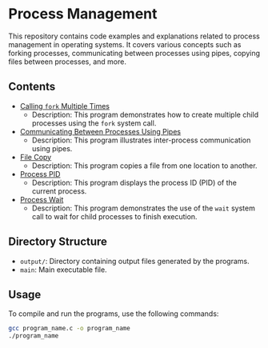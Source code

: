 # Process Management

This repository contains code examples and explanations related to process management in operating systems. It covers various concepts such as forking processes, communicating between processes using pipes, copying files between processes, and more.

## Contents

- [Calling `fork` Multiple Times](calling_fork_multiple_times.c)
  - Description: This program demonstrates how to create multiple child processes using the `fork` system call.
- [Communicating Between Processes Using Pipes](communicating_between_processes_using_pipes.c)
  - Description: This program illustrates inter-process communication using pipes.
- [File Copy](file_copy.c)
  - Description: This program copies a file from one location to another.
- [Process PID](process_pid.c)
  - Description: This program displays the process ID (PID) of the current process.
- [Process Wait](process_wait.c)
  - Description: This program demonstrates the use of the `wait` system call to wait for child processes to finish execution.

## Directory Structure

- `output/`: Directory containing output files generated by the programs.
- `main`: Main executable file.

## Usage

To compile and run the programs, use the following commands:

```bash
gcc program_name.c -o program_name
./program_name
